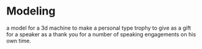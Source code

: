 # Modeling
a model for a 3d machine to make a personal type trophy to give as a gift for a speaker as a thank you for a number of speaking engagements on his own time.
